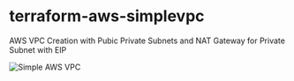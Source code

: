 # terraform-aws-simplevpc
AWS VPC Creation with Pubic Private Subnets and NAT Gateway for Private Subnet with EIP

![Simple AWS VPC](https://github.com/th3lolipop/terraform-aws-simplevpc/blob/master/images/simple_vpc.jpg)
